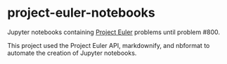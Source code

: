 # project-euler-notebooks

Jupyter notebooks containing [Project Euler](projecteuler.net) problems until problem #800.

This project used the Project Euler API, markdownify, and nbformat to automate the creation of Jupyter notebooks.